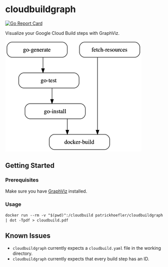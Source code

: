 # cloudbuildgraph

[![Go Report Card](https://goreportcard.com/badge/github.com/patrickhoefler/cloudbuildgraph)](https://goreportcard.com/report/github.com/patrickhoefler/cloudbuildgraph)

Visualize your Google Cloud Build steps with GraphViz.

![Example graph](example/cloudbuild.png)

## Getting Started

### Prerequisites

Make sure you have [GraphViz](https://www.graphviz.org/) installed.

### Usage

```shell
docker run --rm -v "$(pwd)":/cloudbuild patrickhoefler/cloudbuildgraph | dot -Tpdf > cloudbuild.pdf
```

## Known Issues

- `cloudbuildgraph` currently expects a `cloudbuild.yaml` file in the working directory.
- `cloudbuildgraph` currently expects that every build step has an ID.
